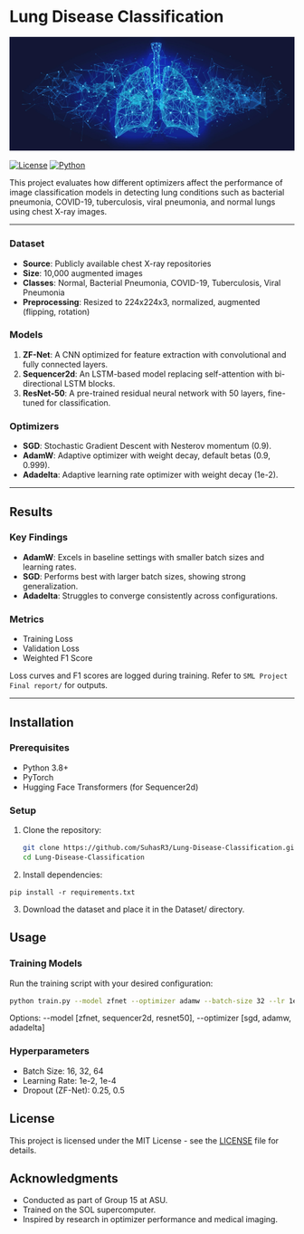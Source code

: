 # Lung Disease Classification

![](https://github.com/SuhasR3/Lung-Disease-Classification/blob/main/Dataset/lung_banner.jpg)

[![License](https://img.shields.io/badge/license-MIT-blue.svg)](LICENSE)
[![Python](https://img.shields.io/badge/python-3.8+-blue.svg)](https://www.python.org/)

This project evaluates how different optimizers affect the performance of image classification models in detecting lung conditions such as bacterial pneumonia, COVID-19, tuberculosis, viral pneumonia, and normal lungs using chest X-ray images. 

---

### Dataset
- **Source**: Publicly available chest X-ray repositories
- **Size**: 10,000 augmented images
- **Classes**: Normal, Bacterial Pneumonia, COVID-19, Tuberculosis, Viral Pneumonia
- **Preprocessing**: Resized to 224x224x3, normalized, augmented (flipping, rotation)

### Models
1. **ZF-Net**: A CNN optimized for feature extraction with convolutional and fully connected layers.
2. **Sequencer2d**: An LSTM-based model replacing self-attention with bi-directional LSTM blocks.
3. **ResNet-50**: A pre-trained residual neural network with 50 layers, fine-tuned for classification.

### Optimizers
- **SGD**: Stochastic Gradient Descent with Nesterov momentum (0.9).
- **AdamW**: Adaptive optimizer with weight decay, default betas (0.9, 0.999).
- **Adadelta**: Adaptive learning rate optimizer with weight decay (1e-2).

---
## Results

### Key Findings
- **AdamW**: Excels in baseline settings with smaller batch sizes and learning rates.
- **SGD**: Performs best with larger batch sizes, showing strong generalization.
- **Adadelta**: Struggles to converge consistently across configurations.

### Metrics
- Training Loss
- Validation Loss
- Weighted F1 Score

Loss curves and F1 scores are logged during training. Refer to `SML Project Final report/` for outputs.

---

## Installation

### Prerequisites
- Python 3.8+
- PyTorch
- Hugging Face Transformers (for Sequencer2d)

### Setup
1. Clone the repository:
   ```bash
   git clone https://github.com/SuhasR3/Lung-Disease-Classification.git
   cd Lung-Disease-Classification
   ```
2. Install dependencies:
```
pip install -r requirements.txt
```
3. Download the dataset and place it in the Dataset/ directory.

## Usage

### Training Models
Run the training script with your desired configuration:
```bash
python train.py --model zfnet --optimizer adamw --batch-size 32 --lr 1e-4 --epochs 50
```
Options: --model [zfnet, sequencer2d, resnet50], --optimizer [sgd, adamw, adadelta]

### Hyperparameters
- Batch Size: 16, 32, 64
- Learning Rate: 1e-2, 1e-4
- Dropout (ZF-Net): 0.25, 0.5


## License
This project is licensed under the MIT License - see the [LICENSE](LICENSE) file for details.

## Acknowledgments
- Conducted as part of Group 15 at ASU.
- Trained on the SOL supercomputer.
- Inspired by research in optimizer performance and medical imaging.
